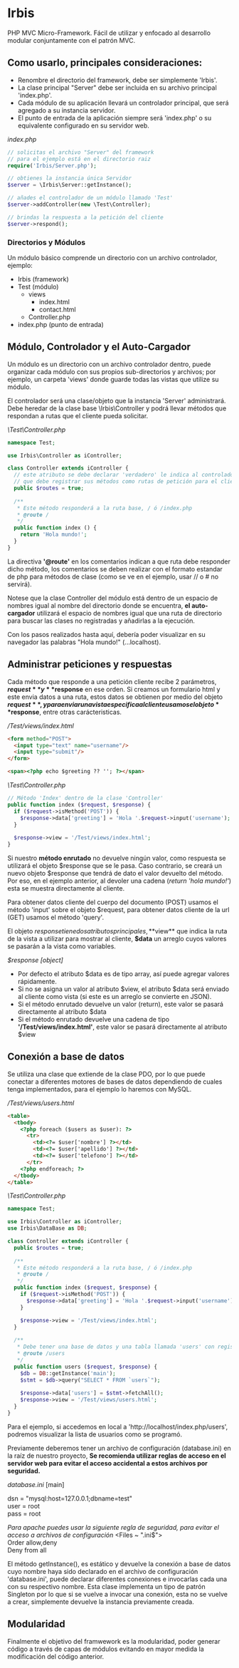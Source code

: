 # Irbis
PHP MVC Micro-Framework.
Fácil de utilizar y enfocado al desarrollo modular conjuntamente con el patrón MVC.

## Como usarlo, principales consideraciones:
+ Renombre el directorio del framework, debe ser simplemente 'Irbis'.
+ La clase principal "Server" debe ser incluida en su archivo principal 'index.php'.
+ Cada módulo de su aplicación llevará un controlador principal, que será agregado a su instancia servidor.
+ El punto de entrada de la aplicación siempre será 'index.php' o su equivalente configurado en su servidor web.

*index.php*
```php
// solicitas el archivo "Server" del framework
// para el ejemplo está en el directorio raiz
require('Irbis/Server.php');

// obtienes la instancia única Servidor
$server = \Irbis\Server::getInstance();

// añades el controlador de un módulo llamado 'Test'
$server->addController(new \Test\Controller);

// brindas la respuesta a la petición del cliente
$server->respond();
```

### Directorios y Módulos
Un módulo básico comprende un directorio con un archivo controlador, ejemplo:
- Irbis (framework)
- Test (módulo)
  - views
    - index.html
    - contact.html
  - Controller.php
- index.php (punto de entrada)

## Módulo, Controlador y el Auto-Cargador
Un módulo es un directorio con un archivo controlador dentro, puede organizar cada módulo con sus propios sub-directorios y archivos; por ejemplo, un carpeta 'views' donde guarde todas las vistas que utilize su módulo.

El controlador será una clase/objeto que la instancia 'Server' administrará. Debe heredar de la clase base \Irbis\Controller y podrá llevar métodos que respondan a rutas que el cliente pueda solicitar.

*\Test\Controller.php*
```php
namespace Test;

use Irbis\Controller as iController;

class Controller extends iController {
  // este atributo se debe declarar 'verdadero' le indica al controlador
  // que debe registrar sus métodos como rutas de petición para el cliente
  public $routes = true;
  
  /**
   * Este método responderá a la ruta base, / ó /index.php
   * @route /
   */
  public function index () {
    return 'Hola mundo!';
  }
}
```

La directiva **'@route'** en los comentarios indican a que ruta debe responder dicho método, los comentarios se deben realizar con el formato estandar de php para métodos de clase (como se ve en el ejemplo, usar // o # no servirá).

Notese que la clase Controller del módulo está dentro de un espacio de nombres igual al nombre del directorio donde se encuentra, **el auto-cargador** utilizará el espacio de nombres igual que una ruta de directorio para buscar las clases no registradas y añadirlas a la ejecución.

Con los pasos realizados hasta aquí, debería poder visualizar en su navegador las palabras "Hola mundo!" (...localhost).

## Administrar peticiones y respuestas
Cada método que responde a una petición cliente recibe 2 parámetros, **$request** y **$response** en ese orden. Si creamos un formulario html y este envia datos a una ruta, estos datos se obtienen por medio del objeto **$request**, y para enviar una vista especifica al cliente usamos el objeto **$response**, entre otras carácteristicas.

*/Test/views/index.html*
```html
<form method="POST">
  <input type="text" name="username"/>
  <input type="submit"/>
</form>

<span><?php echo $greeting ?? ''; ?></span>
```
*\Test\Controller.php*
```php
// Método 'Index' dentro de la clase 'Controller'
public function index ($request, $response) {
  if ($request->isMethod('POST')) {
    $response->data['greeting'] = 'Hola '.$request->input('username');
  }
  
  $response->view = '/Test/views/index.html';
}
```

Si nuestro **método enrutado** no devuelve ningún valor, como respuesta se utilizará el objeto $response que se le pasa. Caso contrario, se creará un nuevo objeto $response que tendrá de dato el valor devuelto del método. Por eso, en el ejemplo anterior, al devoler una cadena (*return 'hola mundo!'*) esta se muestra directamente al cliente.

Para obtener datos cliente del cuerpo del documento (POST) usamos el método 'input' sobre el objeto $request, para obtener datos cliente de la url (GET) usamos el método 'query'.

El objeto $response tiene dos atributos principales, **$view** que indica la ruta de la vista a utilizar para mostrar al cliente, **$data** un arreglo cuyos valores se pasarán a la vista como variables.

*$response [object]*
- Por defecto el atributo $data es de tipo array, así puede agregar valores rápidamente.
- Si no se asigna un valor al atributo $view, el atributo $data será enviado al cliente como vista (si este es un arreglo se convierte en JSON).
- Si el método enrutado devuelve un valor (return), este valor se pasará directamente al atributo $data
- Si el método enrutado devuelve una cadena de tipo **'/Test/views/index.html'**, este valor se pasará directamente al atributo $view

## Conexión a base de datos
Se utiliza una clase que extiende de la clase PDO, por lo que puede conectar a diferentes motores de bases de datos dependiendo de cuales tenga implementados, para el ejemplo lo haremos con MySQL.

*/Test/views/users.html*
```html
<table>
  <tbody>
    <?php foreach ($users as $user): ?>
      <tr>
        <td><?= $user['nombre'] ?></td>
        <td><?= $user['apellido'] ?></td>
        <td><?= $user['telefono'] ?></td>
      </tr>
    <?php endforeach; ?>
  </tbody>
</table>
```

*\Test\Controller.php*
```php
namespace Test;

use Irbis\Controller as iController;
use Irbis\DataBase as DB;

class Controller extends iController {
  public $routes = true;
  
  /**
   * Este método responderá a la ruta base, / ó /index.php
   * @route /
   */
  public function index ($request, $response) {
    if ($request->isMethod('POST')) {
      $response->data['greeting'] = 'Hola '.$request->input('username');
    }

    $response->view = '/Test/views/index.html';
  }
  
  /**
   * Debe tener una base de datos y una tabla llamada 'users' con registros
   * @route /users
   */
  public function users ($request, $response) {
    $db = DB::getInstance('main');
    $stmt = $db->query("SELECT * FROM `users`");
    
    $response->data['users'] = $stmt->fetchAll();
    $response->view = '/Test/views/users.html';
  }
}
```
Para el ejemplo, si accedemos en local a 'http://localhost/index.php/users', podremos visualizar la lista de usuarios como se programó.

Previamente deberemos tener un archivo de configuración (database.ini) en la raíz de nuestro proyecto, **Se recomienda utilizar reglas de acceso en el servidor web para evitar el acceso accidental a estos archivos por seguridad.**

*database.ini*
[main]

dsn = "mysql:host=127.0.0.1;dbname=test"  
user = root  
pass = root  

*Para apache puedes usar la siguiente regla de seguridad, para evitar el acceso a archivos de configuración*
<Files ~ "\.ini$">  
  Order allow,deny  
  Deny from all  
</Files>  

El método getInstance(), es estático y devuelve la conexión a base de datos cuyo nombre haya sido declarado en el archivo de configuración 'database.ini', puede declarar diferentes conexiones e invocarlas cada una con su respectivo nombre. Esta clase implementa un tipo de patrón Singleton por lo que si se vuelve a invocar una conexión, esta no se vuelve a crear, simplemente devuelve la instancia previamente creada.

## Modularidad
Finalmente el objetivo del framwework es la modularidad, poder generar código a través de capas de módulos evitando en mayor medida la modificación del código anterior.
